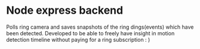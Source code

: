 # Node express backend

Polls ring camera and saves snapshots of the ring dings(events) which have been detected. Developed to be able to freely have insight in motion detection timeline without paying for a ring subscription : )
